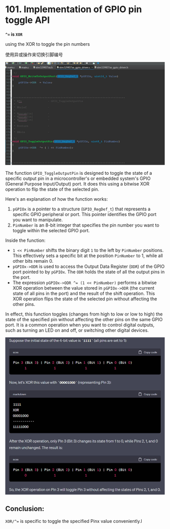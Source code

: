 # 101. Implementation of GPIO pin toggle API



**`^=` is `XOR`**

using the XOR to toggle the pin numbers

使用异或操作来切换引脚编号

![01](https://github.com/knightsummon/Mastering-Microcontroller-and-Embedded-Driver-Development/blob/main/26.%20GPIO%20Driver%20API%20Implementation%20GPIO%20Data%20Read%20%26%20Write/101.%20Implementation%20of%20GPIO%20pin%20toggle%20API.assets/01.jpg)

The function `GPIO_ToggleOutputPin` is designed to toggle the state of a specific output pin in a microcontroller's or embedded system's GPIO (General Purpose Input/Output) port. It does this using a bitwise XOR operation to flip the state of the selected pin.

Here's an explanation of how the function works:

1. `pGPIOx` is a pointer to a structure (`GPIO_RegDef_t`) that represents a specific GPIO peripheral or port. This pointer identifies the GPIO port you want to manipulate.
2. `PinNumber` is an 8-bit integer that specifies the pin number you want to toggle within the selected GPIO port.

Inside the function:

- `1 << PinNumber` shifts the binary digit `1` to the left by `PinNumber` positions. This effectively sets a specific bit at the position `PinNumber` to 1, while all other bits remain 0.
- `pGPIOx->ODR` is used to access the Output Data Register (`ODR`) of the GPIO port pointed to by `pGPIOx`. The `ODR` holds the state of all the output pins in the port.
- The expression `pGPIOx->ODR ^= (1 << PinNumber)` performs a bitwise XOR operation between the value stored in `pGPIOx->ODR` (the current state of all pins in the port) and the result of the shift operation. This XOR operation flips the state of the selected pin without affecting the other pins.

In effect, this function toggles (changes from high to low or low to high) the state of the specified pin without affecting the other pins on the same GPIO port. It is a common operation when you want to control digital outputs, such as turning an LED on and off, or switching other digital devices.

![02](https://github.com/knightsummon/Mastering-Microcontroller-and-Embedded-Driver-Development/blob/main/26.%20GPIO%20Driver%20API%20Implementation%20GPIO%20Data%20Read%20%26%20Write/101.%20Implementation%20of%20GPIO%20pin%20toggle%20API.assets/02.jpg)

## Conclusion:

`XOR/^=` is specific to toggle the specified Pinx value conveniently.l
